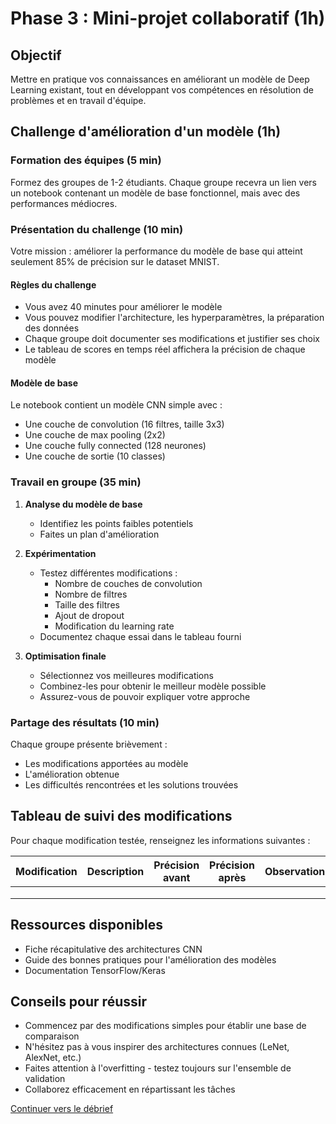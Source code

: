 # Phase 3 : Mini-projet collaboratif (1h)

## Objectif

Mettre en pratique vos connaissances en améliorant un modèle de Deep Learning existant, tout en développant vos compétences en résolution de problèmes et en travail d'équipe.

## Challenge d'amélioration d'un modèle (1h)

### Formation des équipes (5 min)

Formez des groupes de 1-2 étudiants. Chaque groupe recevra un lien vers un notebook contenant un modèle de base fonctionnel, mais avec des performances médiocres.

### Présentation du challenge (10 min)

Votre mission : améliorer la performance du modèle de base qui atteint seulement 85% de précision sur le dataset MNIST.

#### Règles du challenge

- Vous avez 40 minutes pour améliorer le modèle
- Vous pouvez modifier l'architecture, les hyperparamètres, la préparation des données
- Chaque groupe doit documenter ses modifications et justifier ses choix
- Le tableau de scores en temps réel affichera la précision de chaque modèle

#### Modèle de base

Le notebook contient un modèle CNN simple avec :
- Une couche de convolution (16 filtres, taille 3x3)
- Une couche de max pooling (2x2)
- Une couche fully connected (128 neurones)
- Une couche de sortie (10 classes)

### Travail en groupe (35 min)

1. **Analyse du modèle de base**
   - Identifiez les points faibles potentiels
   - Faites un plan d'amélioration

2. **Expérimentation**
   - Testez différentes modifications :
     - Nombre de couches de convolution
     - Nombre de filtres
     - Taille des filtres
     - Ajout de dropout
     - Modification du learning rate
   - Documentez chaque essai dans le tableau fourni

3. **Optimisation finale**
   - Sélectionnez vos meilleures modifications
   - Combinez-les pour obtenir le meilleur modèle possible
   - Assurez-vous de pouvoir expliquer votre approche

### Partage des résultats (10 min)

Chaque groupe présente brièvement :
- Les modifications apportées au modèle
- L'amélioration obtenue
- Les difficultés rencontrées et les solutions trouvées

## Tableau de suivi des modifications

Pour chaque modification testée, renseignez les informations suivantes :

| Modification | Description | Précision avant | Précision après | Observations |
|--------------|-------------|-----------------|-----------------|--------------|
| | | | | |
| | | | | |
| | | | | |

## Ressources disponibles

- Fiche récapitulative des architectures CNN
- Guide des bonnes pratiques pour l'amélioration des modèles
- Documentation TensorFlow/Keras

## Conseils pour réussir

- Commencez par des modifications simples pour établir une base de comparaison
- N'hésitez pas à vous inspirer des architectures connues (LeNet, AlexNet, etc.)
- Faites attention à l'overfitting - testez toujours sur l'ensemble de validation
- Collaborez efficacement en répartissant les tâches

[Continuer vers le débrief](../partie4-debrief/partie4-debrief.md)